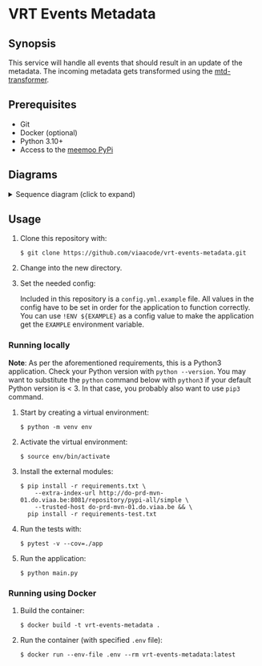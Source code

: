 # VRT Events Metadata

## Synopsis

This service will handle all events that should result in an update of the metadata. 
The incoming metadata gets transformed using the [mtd-transformer](https://github.com/viaacode/mtd-transformer/).

## Prerequisites

- Git
- Docker (optional)
- Python 3.10+
- Access to the [meemoo PyPi](http://do-prd-mvn-01.do.viaa.be:8081)

## Diagrams

<details>
  <summary>Sequence diagram (click to expand)</summary>

  ![VRT Events Metadata](http://www.plantuml.com/plantuml/proxy?src=https://raw.githubusercontent.com/viaacode/vrt-events-metadata/master/docs/v-e-m_sequence-diagram.plantuml&fmt=svg)

</details>

## Usage

1. Clone this repository with:

   `$ git clone https://github.com/viaacode/vrt-events-metadata.git`

2. Change into the new directory.

3. Set the needed config:

    Included in this repository is a `config.yml.example` file. 
    All values in the config have to be set in order for the application to function correctly.
    You can use `!ENV ${EXAMPLE}` as a config value to make the application get the `EXAMPLE` environment variable.

### Running locally

**Note**: As per the aforementioned requirements, this is a Python3
application. Check your Python version with `python --version`. You may want to
substitute the `python` command below with `python3` if your default Python version
is < 3. In that case, you probably also want to use `pip3` command.

1. Start by creating a virtual environment:

    `$ python -m venv env`

2. Activate the virtual environment:

    `$ source env/bin/activate`

3. Install the external modules:

    ```
    $ pip install -r requirements.txt \
        --extra-index-url http://do-prd-mvn-01.do.viaa.be:8081/repository/pypi-all/simple \
        --trusted-host do-prd-mvn-01.do.viaa.be && \
      pip install -r requirements-test.txt
    ```

4. Run the tests with:

    `$ pytest -v --cov=./app`

5. Run the application:

    `$ python main.py`


### Running using Docker

1. Build the container:

   `$ docker build -t vrt-events-metadata .`

2. Run the container (with specified `.env` file):

   `$ docker run --env-file .env --rm vrt-events-metadata:latest`
